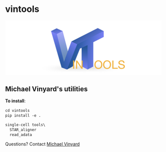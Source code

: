 # vintools

![logo](/imgs/logo.png)

Michael Vinyard's utilities
---


**To install**:

```
cd vintools
pip install -e .
```

```
single-cell tools\
  STAR_aligner
  read_adata
```

Questions? Contact <a href="mvinyard@broadinstitute.org">Michael Vinyard</a>
